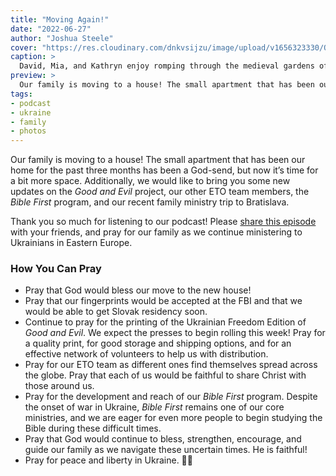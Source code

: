 ```yaml
---
title: "Moving Again!"
date: "2022-06-27"
author: "Joshua Steele"
cover: "https://res.cloudinary.com/dnkvsijzu/image/upload/v1656323330/OFReport/2022-06-27-moving-again/castle-kids-garden-1200-800_w5gqig.jpg"
caption: >
  David, Mia, and Kathryn enjoy romping through the medieval gardens of the [Castle of Spirits (Bojnice Castle)](https://goo.gl/maps/iBYJrPbEZ7st4DTa6) during our recent family trip.
preview: >
  Our family is moving to a house! The small apartment that has been our home for the past three months has been a God-send, but now it’s time for a bit more space. Additionally, we would like to bring you some new updates on the *Good and Evil* project, our other ETO team members, the *Bible First* program, and our recent family ministry trip to Bratislava.
tags:
- podcast
- ukraine
- family
- photos
---
```


Our family is moving to a house! The small apartment that has been our home for the past three months has been a God-send, but now it’s time for a bit more space. Additionally, we would like to bring you some new updates on the *Good and Evil* project, our other ETO team members, the *Bible First* program, and our recent family ministry trip to Bratislava.

Thank you so much for listening to our podcast! Please [share this episode](https://podcasts.apple.com/us/podcast/journey-to-ukraine/id1613710582) with your friends, and pray for our family as we continue ministering to Ukrainians in Eastern Europe.

<article-spacer />

<div id="buzzsprout-player-10860990"></div><script src="https://www.buzzsprout.com/1953515/10860990-moving-again.js?container_id=buzzsprout-player-10860990&player=small" type="text/javascript" charset="utf-8"></script>

<article-spacer />

### How You Can Pray

- Pray that God would bless our move to the new house!
- Pray that our fingerprints would be accepted at the FBI and that we would be able to get Slovak residency soon.
- Continue to pray for the printing of the Ukrainian Freedom Edition of *Good and Evil*. We expect the presses to begin rolling this week! Pray for a quality print, for good storage and shipping options, and for an effective network of volunteers to help us with distribution.
- Pray for our ETO team as different ones find themselves spread across the globe. Pray that each of us would be faithful to share Christ with those around us.
- Pray for the development and reach of our *Bible First* program. Despite the onset of war in Ukraine, *Bible First* remains one of our core ministries, and we are eager for even more people to begin studying the Bible during these difficult times.
- Pray that God would continue to bless, strengthen, encourage, and guide our family as we navigate these uncertain times. He is faithful!
- Pray for peace and liberty in Ukraine. 💙💛

<article-callout content="Keep scrolling for more photos!" />

<article-image publicId="OFReport/2022-06-27-moving-again/new-house_tor1vz" width="768" caption="We just signed the lease on a house! It will be so nice to have some more space during our sojourn in Slovakia." />

<article-image publicId="OFReport/2022-06-27-moving-again/new-house-yard_ajfcpp" height="768" caption="And there’s even a yard for the kids! Granddad’s already bought a kiddy pool for the littles. ☀️💦" />

<article-image publicId="OFReport/2022-06-27-moving-again/bratislava-singing-1_dl1imj" width="768" caption="Our family sings *Prayer for Ukraine* at a Ukrainian Baptist Church in Bratislava." />

<article-image publicId="OFReport/2022-06-27-moving-again/bratislava-preaching_nwng6g" height="768" caption="Joshua preaches a short message on “Storm Speakers”." />

<article-image publicId="OFReport/2022-06-27-moving-again/bratislava-singing-2_iydbsg" height="768" caption="We also sang an English/Ukrainian medley of *In Christ Alone*." />

<article-image publicId="OFReport/2022-06-27-moving-again/bratislava-pastor-victor_l1wby0" height="768" caption="Pastor Victor (center) is a Ukrainian national who has been serving as a missionary pastor in Slovakia for the past several years. With the coming of war in Ukraine, his congregation has grown significantly." />

<article-image publicId="OFReport/2022-06-27-moving-again/wingspan-game_hhkieq" width="768" caption="One of Rebekah’s favorite boardgames is called *Wingspan* and she’s enjoyed several fun rounds with Baba and Granddad." />

<article-image publicId="OFReport/2022-06-27-moving-again/david-pumping-diesel_zkfmse" height="768" caption="This little man wants to help with whatever Dad is doing! 💪🏻 Recently David got his first experience pumping diesel at the filling station. 🥰 (Maybe he wouldn’t be smiling so much if he knew what it cost! 🙀)" />

<article-image publicId="OFReport/2022-06-27-moving-again/church-ladies_l41hmi" width="768" caption="Kelsie and Abby pose with several of the ladies at church. The two in the middle are Ukrainian, and Kati (far right) is the Slovak lady who has been helping us tremendously with translation, documents, house-hunting, etc. Praise God for new friends! 🥰" />

<article-image publicId="OFReport/2022-06-27-moving-again/castle_ipfdni" width="768" caption="Our family recently took a day trip to see the [Castle of Spirits](https://goo.gl/maps/iBYJrPbEZ7st4DTa6) located about 1.5 hours south of Žilina." />

<article-image publicId="OFReport/2022-06-27-moving-again/kathryn-school-certificate_vlotwe" height="768" caption="Kathryn has been making good progress with her schoolwork! Tip o’ the hat 🎩 to Baba and Granddad for all the extra homeschooling help! 👏🏻👏🏻👏🏻" />

<article-image publicId="OFReport/2022-06-27-moving-again/granddad-reading_ukl7yc" width="768" caption="An afternoon story with Granddad — what could be better?" />

<article-image publicId="OFReport/2022-06-27-moving-again/hosanna-ana-rebekah_a36y0b" width="768" caption="Ana (center) is a Slovak young lady who has befriended our girls. She lives near our apartment and has visited us several times." />

<article-image publicId="OFReport/2022-06-27-moving-again/danny-kelsie_yits8l" height="768" caption="A daddy and his girl 💕" />

<article-image publicId="OFReport/2022-06-27-moving-again/baba-granddad-kids_xuphjb" width="768" caption="Group photo with the grandkids! 🥰" />

<article-image publicId="OFReport/2022-06-27-moving-again/yura-car-supplies_d0zhol" width="768" caption="Yura Petriv continues to drive supplies out to Radekhivski Hospodyni in support of the war effort." />

<article-image publicId="OFReport/2022-06-27-moving-again/tourniquet-front-back_mcmra0" width="768" caption="He recently sent me these photos of battlefield tourniquets that are sorely needed at the front. They cost 350 UAH ($12) each." />

<article-image publicId="OFReport/2022-06-27-moving-again/tourniquets-box_mifz3f" width="768" caption="We were able to send some money from our fund, and another donor also pitched in. With everything combined, Yura was able to purchase 100 tourniquets which were sent to the front through Radekhiv." />

<article-image publicId="OFReport/2022-06-27-moving-again/shoes-radekhiv_lougsh" height="768" caption="A family friend of Kelsie’s recently donated a large sum to purchase tactical shoes for soldiers at the front. Here, one of the volunteers at Radekhiv prepares the shoes for shipping." />

<article-image publicId="OFReport/2022-06-27-moving-again/soldiers-shoes_pwuhsj" height="768" caption="The soldiers who received the shoes were very grateful! The lack of supplies of all kinds remains a major problem for frontline units, and we are excited to be able to contribute (and facilitate the contributions of others) where we can." />

<article-image publicId="OFReport/2022-06-27-moving-again/gg-church-air-raid_tl2pfz" width="768" caption="Last Sunday, our church in L’viv had to move their morning service to the cafe in the basement due to an air raid." />

<article-image publicId="OFReport/2022-06-27-moving-again/mom-hosanna_pavofi" height="768" caption="Mom and Hosanna — God is good!" />
